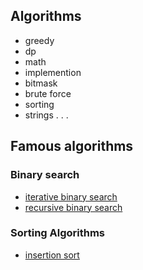 ## Algorithms
- greedy
- dp
- math
- implemention
- bitmask
- brute force
- sorting
- strings
.
.
.

## Famous algorithms

### Binary search
- [iterative binary search](https://github.com/mo1ein/cs-studies/blob/main/Algorithms/binary%20search/iterative_binary_search.cpp) </li>
- [recursive binary search](https://github.com/mo1ein/cs-studies/blob/main/Algorithms/binary%20search/recursive_binary_search.cpp) </li>

### Sorting Algorithms
- [insertion sort](https://github.com/mo1ein/cs-studies/blob/main/Algorithms/sorting%20algorithms/insertion%20sort/insertion_sort.cpp)</li>


